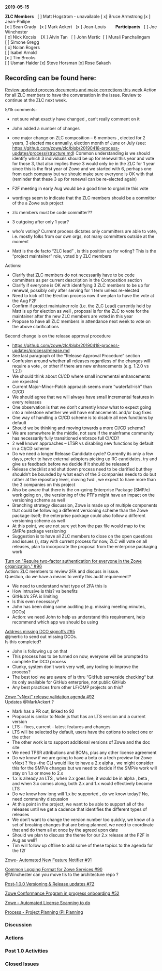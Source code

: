 __2019-05-15__


**ZLC Members**  
[ ] Matt Hogstrom  - unavailable
[ x] Bruce Armstrong
[x ] Jean-Philipe  
[x ] Sean Grady  
[x ] Mark Ackert  
[x ] Jean-Louis  
    
**Participants**  
[ ] Joe Winchester  
[ x] Nick Kocsis   
[X ] Alvin Tan   
[ ] John Mertic  
[ ] Murali Panchalingam  
[ ] Simone Gregg  
[ x] Nolan Rogers  
[ ] Isabel Arnold  
[x ] Tim Brooks  
[ ] Usman Haider
[x] Steve Horsman
[x] Rose Sakach

  
## Recording can be found here:  

[Review updated process documents and make corrections this week](https://github.com/zowe/zlc/tree/20190418-process-updates)
Action for all ZLC members to have the conversation in the issue.  Review to continue at the ZLC next week.

5/15 comments:
- not sure what exactly have changed , can’t really comment on it 
- John added a number of changes 
- one major change on ZLC composition – 6 members , elected for 2 years, 3 elected max annually, election month of June or July (see: https://github.com/zowe/zlc/blob/20190418-process-updates/process/structure.md)
Common understanding is we should identify which 3 individuals should be up for renewal this year and vote for those 3, that also implies these 3 would only be in the ZLC for 1 year since this is the first year of Zowe and we started with 6, perhaps one from each company but we should make sure everyone is OK with that (reminder that these 3 up for renewal can be re-elected again)
- F2F meeting in early Aug would be a good time to organize this vote
- wordings  seem to indicate that the ZLC members should be a committer of the a Zowe sub project

- zlc members must be code committer??
- 3 outgoing after only 1 year?
- who's voting? Current process dictates only committers are able to vote, i.e. mostly folks from our own orgs, not many committers outside at the moment
- Matt is the de facto “ZLC lead” , is this position up for voting?  This is the “project maintainer” role, voted b y ZLC members

Actions:
-	Clarify that ZLC members do not necessarily have to be code committers as per current description in the Composition section
-	Clarify if everyone is OK with identifying 3 ZLC members to be up for renewal, possibly only after serving for 1 term unless re-elected
-	Need to kick off the Election process now if we plan to have the vote at the Aug F2F
-	Confirm if project maintainer role (i.e. the ZLC Lead) currently held by Matt is up for election as well , proposal is for the ZLC to vote for the maintainer after the new ZLC members are voted in this year
-	Propose to have all ZLC members in attendance next week to vote on the above clarifications

Second change is on the release approval procedure
-	https://github.com/zowe/zlc/blob/20190418-process-updates/process/release.md
-	See last paragraph of the “Release Approval Procedure” section
-	Confusion around whether all releases regardless of the changes will require a vote , or other if there are new enhancements (e.g. 1.2.0 vs 1.2.1)
-	We should think about CI/CD where small incremental enhancements are expected
-	Current Major-Minor-Patch approach seems more “waterfall-ish” than CI/CD
-	We should agree that we will always have small incremental features in every releases
-	One observation is that we don’t currently know what to expect going into a milestone whether we will have enhancements and/or bug fixes 
-	One way of handling a CI/CD scheme is to disable all new functions by default
-	Should we be thinking and moving towards a more CI/CD scheme?
-	We are somewhere in the middle, not sure if the mainframe community has necessarily fully transitioned embrace full CI/CD?
-	2 well known approaches – LTSR vs disabling new functions by default in a CI/CD scheme
-	Do we need a longer Release Candidate cycle?  Currently its only a few days, prefer to have external adopters picking up RC candidates, try and give us feedback before we decide if it should be released 
-	Release checklist and shut down process need to be clarified but they shouldn’t be bounded by what each of the 3 companies needs to do but rather at the repository level, moving fwd , we expect to have more than the 3 companies on this project
-	Also be aware that there is the on-going Enterprise Package (SMP/e) work going on , the versioning of the PTFs might have an impact on the versioning scheme as well
-	Branching strategy discussion, Zowe is made up of multiple components that could be following a different versioning scheme than the Zowe package itself; the enterprise package could also follow a different versioning scheme as well
-	At this point, we are not sure yet how the pax file would map to the SMP/e package versioning
-	Suggestion is to have all ZLC members to close on the open questions and issues (), stay with current process for now, ZLC will vote on all releases, plan to incorporate the proposal from the enterprise packaging work

  
[Turn on "Require two-factor authentication for everyone in the Zowe organization." #96](https://github.com/zowe/zlc/issues/96)  
Action: ZLC members to review 2FA and discuss in issue.  
Question, do we have a means to verify this audit requirement?

-	We need to understand what type of 2FA this is
-	How intrusive is this?  vs benefits 
-	GitHub’s 2FA is limiting
-	Is this even necessary?
-	John has been doing some auditing (e.g. missing meeting minutes, DCOs)
-	Action: we need John to help us understand this requirement, help recommend which app we should be using 

  
[Address missing DCO signoffs #95](https://github.com/zowe/zlc/issues/95)  
@jmertic to send out missing DCOs.   
Is this completed?

-	John is following up on that
-	This process has to be turned on now, everyone will be prompted to complete the DCO process
-	Clunky, system don’t work very well, any tooling to improve the process?
-	The best tool we are aware of is thru “GitHub serverside checking“ but its only available for GitHub enterprise, not public GitHub
-	Any best practices from other LF/OMP projects on this?

  
[Zowe "vNext" release validation agenda #92](https://github.com/zowe/zlc/issues/92)  
Updates @MarkAckert ?  
  
-	Mark has a PR out, linked to 92
-	Proposal is similar to Node.js that has an LTS version and a current version
-	LTS – fixes, current – latest features and changes
-	LTS will be selected by default, users have the options to select one or the other
-	The other work is to support additional versions of Zowe and the doc site
-	We need TPSR attributions and BOMs, plus any other license agreement 
-	Do we know if we are going to have a beta or a tech preview for Zowe vNext ?  Yes -the CLI would like to have a 2.x alpha , we might consider this for the SMP/e changes but we need to decide if the SMP/e work will stay on 1.x or move to 2.x
-	1.x is already an LTS , when 2.x goes live, it would be in alpha , beta , and when 3.x comes along, both 2.x and 1.x would effectively become LTS
-	Do we know how long will 1.x be supported , do we know today?  No, need community discussion
-	At this point in the project, we want to be able to support all of the releases until we get a cadence that identifies the different types of releases 
-	We don’t want to change the version number too quickly, we know of a set of breaking changes that are being planned, we need to coordinate that and do them all at once by the agreed upon date
-	Should we plan to discuss the theme for our 2.x release at the F2F in Aug as well?
-	Tim will follow up offline to add some of these topics to the agenda for the f2f  
  
  
[Zowe- Automated New Feature Notifier #91](https://github.com/zowe/zlc/issues/91)  
  
[Common Logging Format for Zowe Services #90](https://github.com/zowe/zlc/issues/90)  
@Winchester can you move tis to the architecture repo ?

[Post-1.0.0 Versioning & Release updates #72](https://github.com/zowe/zlc/issues/72)
  
[Zowe Conformance Program in progress onboarding #52](https://github.com/zowe/zlc/issues/52)
  
[Zowe - Automated License Scanning to do](https://github.com/zowe/zlc/issues/42)  
  
[Process - Project Planning (PI Planning](https://github.com/zowe/zlc/issues/40)  

### Discussion


### Actions  

### Post 1.0 Activities  

### Closed Issues
